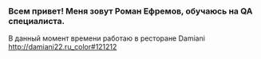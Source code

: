 ### Всем привет! Меня зовут Роман Ефремов, обучаюсь на QA специалиста. 
В данный момент времени работаю в ресторане Damiani http://damiani22.ru_color#121212
